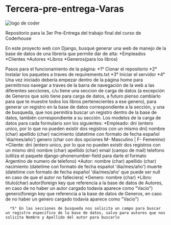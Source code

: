 # Tercera-pre-entrega-Varas
![logo de coder](https://user-images.githubusercontent.com/54871540/226503225-1b3a8488-d9de-4737-bd7a-97d870330896.png)

Repositorio para la 3er Pre-Entrega del trabajo final del curso de Coderhouse

En este proyecto web con Django, busqué generar una web de manejo de la base de datos de una librería que permite dar de alta:
    *Empleados
    *Clientes
    *Autores
    *Libros
    *Generos(para los libros)
    
Pasos para el funcionamiento de la página:
    *1° Clonar el repositorio
    *2° Instalar los paquetes a traves de requirements.txt
    *3° Iniciar el servidor
    *4° Una vez iniciado debería empezar dentro de la página home para permitirnos navegar a traves de la barra de navegación de la web a las diferentes secciones, c/u tiene una seccion de carga de datos (a excepción de Generos que solo tiene para carga de datos, a futuro pienso cambiarlo para que te muestre todos los libros pertenecientes a ese genero), para generar un registro en la base de datos correspondiente a la sección, y una de busqueda, que nos permitira buscar un registro dentro de la base de datos, también correspondiente a su sección. 
        Los modelos de la carga de datos para cada formulario son los siguientes:
            *Empleado: dni (entero unico, por lo que no pueden existir dos registros con un mismo dni)
                       nombre (char)
                       apellido (char)
                       nacimiento (datetime con formato de fecha español 'dia/mes/año')
                       genero (char con dos opciones M- Masculino | F- Femenino)
            *Cliente: dni (entero unico, por lo que no pueden existir dos registros con un mismo dni)
                      nombre (char)
                      apellido (char)
                      email (campo de mail)
                      telefono (utiliza el paquete django-phonenumber-field para darle el formato Argentino de numero de telefono)
             *Autor: nombre (char)
                     apellido (char)
                     nacimiento (datetime con formato de fecha español 'dia/mes/año')
                     muerte (datetime con formato de fecha español 'dia/mes/año' que puede ser null en caso de que el autor no falleciera)
             *Genero: nombre (char)
             *Libro: titulo(char)
                     autor(foreign key que referencia a la base de datos de Autores, en caso de no haber un autor cargado todavía aparece como "Vacio")
                     genero(foreign key que referencia a la base de datos de Generos, en caso de no haber un genero cargado todavía aparece como "Vacio")
      
      *5° En las secciones de busqueda nos solicita un campo para buscar un registro especifico de la base de datos, salvo para autores que nos solicita Nombre y Apellido del autor para buscarlo
             
